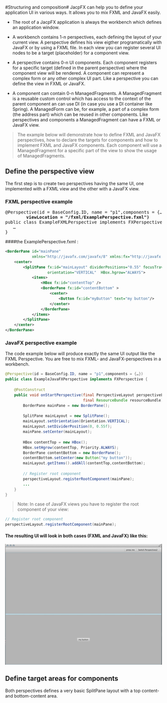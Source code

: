 
#Structuring and composition#
JacpFX can help you to define your application UI in various ways. It allows you to mix FXML and JavaFX easily. 

* The root of a JacpFX application is always the workbench which defines an application window.

* A workbench contains 1-n perspectives, each defining the layout of your current view. A perspective defines his view eigther programatically with JavaFX or by using a FXML file. In each view you can register several UI nodes to be a target (placeholder) for a component view. 

* A perspective contains 0-n UI components. Each component registers for a specific target (defined in the parent perspective) where the component view will be rendered. A component can represent a complex form or any other complex UI part. Like a perspective you can define the view in FXML or JavaFX.

* A component can contain 0-n ManagedFragments. A ManagedFragment is a reusable custom control which has access to the context of the parent component an can use DI (in case you use a DI container like Spring). A ManagedForm can be, for example, a part of a complex form (the address part) which can be reused in other components. Like perspectives and components a ManagedFragment can have a FXML or JavaFX view.

> The example below will demonstrate how to define FXML and JavaFX perspectives, how to declare the targets for components and how to implement FXML and JavaFX components. Each component will use a ManagedFragment for a specific part of the view to show the usage of ManagedFragments.

## Define the perspective view ##
The first step is to create two perspectives having the same UI, one implemented with a FXML view and the other with a JavaFX view.
### FXML perspective example ###
<pre>
@Perspective(id = BaseConfig.ID, name = "p1",components = {…},
        <b>viewLocation = "/fxml/ExamplePerspective.fxml")</b>
public class ExampleFXMLPerspective implements FXPerspective {
   …
}
</pre>


####the ExamplePerspective.fxml :

```xml
<BorderPane id="mainPane"
            xmlns="http://javafx.com/javafx/8" xmlns:fx="http://javafx.com/fxml/1">
    <center>
        <SplitPane fx:id="mainLayout" dividerPositions="0.55" focusTraversable="true"
                   orientation="VERTICAL"  HBox.hgrow="ALWAYS">
            <items>
                <HBox fx:id="contentTop" />
                <BorderPane fx:id="contentBottom" >
                    <center>
                        <Button fx:id="myButton" text="my button"/>
                    </center>
                </BorderPane>
            </items>
        </SplitPane>
    </center>
</BorderPane>
```

### JavaFX perspective example ###
The code example below will produce exactly the same UI output like the FXML Perspective. You are free to mix FXML- and JavaFX-perspectives in a workbench. 

```java
@Perspective(id = BaseConfig.ID, name = "p1",components = {…})
public class ExampleJavaFXPerspective implements FXPerspective {

    @PostConstruct
    public void onStartPerspective(final PerspectiveLayout perspectiveLayout,final FXComponentLayout layout,
                                   final ResourceBundle resourceBundle) {
        BorderPane mainPane = new BorderPane();

        SplitPane mainLayout = new SplitPane();
        mainLayout.setOrientation(Orientation.VERTICAL);
        mainLayout.setDividerPosition(0, 0.55f);
        mainPane.setCenter(mainLayout);

        HBox contentTop = new HBox();
        HBox.setHgrow(contentTop, Priority.ALWAYS);
        BorderPane contentBottom = new BorderPane();
        contentBottom.setCenter(new Button("my button"));
        mainLayout.getItems().addAll(contentTop,contentBottom);

        // Register root component
        perspectiveLayout.registerRootComponent(mainPane);
 		...
    }
}
```
> Note: In case of JavaFX views you have to register the root component of your view:

```java
// Register root component
perspectiveLayout.registerRootComponent(mainPane);
```

#### The resulting UI will look in both cases (FXML and JavaFX) like this: ####
![basic perspective](/img/basicPerspective.jpg)

## Define target areas for components ##
Both perspectives defines a very basic SplitPane layout with a top content- and bottom-content area. 